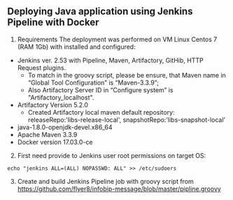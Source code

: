 ## Deploying Java application using Jenkins Pipeline with Docker

1. Requirements
The deployment was performed on VM Linux Centos 7 (RAM 1Gb) with installed and configured:
* Jenkins ver. 2.53 with Pipeline, Maven, Artifactory, GitHib, HTTP Request plugins.
  * To match in the groovy script, please be ensure, that Maven name in “Global Tool Configuration” is “Maven-3.3.9”;
  * Also Artifactory Server ID in “Configure system” is "Artifactory_localhost".
* Artifactory Version 5.2.0
  * Created Artifactory local maven default repository: releaseRepo:'libs-release-local', snapshotRepo:'libs-snapshot-local'
* java-1.8.0-openjdk-devel.x86_64
* Apache Maven 3.3.9
* Docker version 17.03.0-ce

2. First need provide to Jenkins user root permissions on target OS:

```echo "jenkins ALL=(ALL) NOPASSWD: ALL" >> /etc/sudoers```

3. Create and build Jenkins Pipeline job with groovy script from https://github.com/flyer8/infobip-message/blob/master/pipline.groovy
